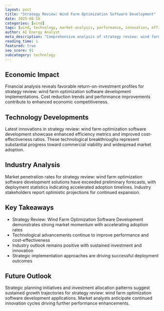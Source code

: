 ```yaml
---
layout: post
title: "Strategy Review: Wind Farm Optimization Software Development"
date: 2025-08-16
categories: [wind]
tags: [wind, technology, market-analysis, performance, innovation, efficiency]
author: AI Energy Analyst
meta_description: "Comprehensive analysis of strategy review: wind farm optimization software development covering market trends, technology developments, and industry outlook. Discover key insights and future projections."
reading_time: 1
featured: true
seo_score: 91
subcategory: technology
---
```


## Economic Impact

Financial analysis reveals favorable return-on-investment profiles for strategy review: wind farm optimization software development implementations. Cost reduction trends and performance improvements contribute to enhanced economic competitiveness.

## Technology Developments

Latest innovations in strategy review: wind farm optimization software development showcase enhanced efficiency metrics and improved cost-effectiveness ratios. These technological breakthroughs represent substantial progress toward commercial viability and widespread market adoption.

## Industry Analysis

Market penetration rates for strategy review: wind farm optimization software development solutions have exceeded preliminary forecasts, with deployment statistics indicating accelerated adoption timelines. Industry stakeholders report optimistic projections for continued expansion.

## Key Takeaways

- Strategy Review: Wind Farm Optimization Software Development demonstrates strong market momentum with accelerating adoption rates
- Technological advancements continue to improve performance and cost-effectiveness
- Industry outlook remains positive with sustained investment and innovation
- Strategic implementation approaches are driving successful deployment outcomes

## Future Outlook

Strategic planning initiatives and investment allocation patterns suggest sustained growth trajectories for strategy review: wind farm optimization software development applications. Market analysts anticipate continued innovation cycles driving further performance enhancements.

